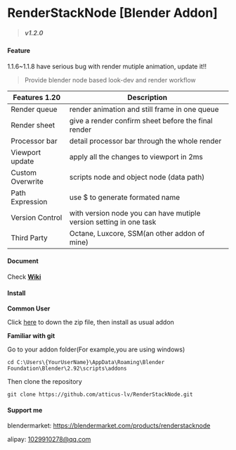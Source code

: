 # RenderStackNode [Blender Addon]

> ##### v1.2.0

#### Feature

1.1.6~1.1.8 have serious bug with render mutiple animation, update it!!

> Provide blender node based look-dev and render workflow

| Features 1.20    | Description                                                  |
| ---------------- | ------------------------------------------------------------ |
| Render queue     | render animation and still frame in one queue                |
| Render sheet     | give a render confirm sheet before the final render          |
| Processor bar    | detail processor bar through the whole render                |
| Viewport update  | apply all the changes to viewport in 2ms                     |
| Custom Overwrite | scripts node and object node (data path)                     |
| Path Expression  | use $ to generate formated name                              |
| Version Control  | with version node you can have mutiple version setting in one task |
| Third Party      | Octane, Luxcore, SSM(an other addon of mine)                 |

#### Document

Check [**Wiki**](https://github.com/atticus-lv/RenderStackNode/wiki)

#### Install

**Common User**

Click [here](https://github.com/atticus-lv/RenderStackNode/archive/main.zip) to down the zip file, then install as usual
addon

**Familiar with git**

Go to your addon folder(For example,you are using windows)

`cd C:\Users\{YourUserName}\AppData\Roaming\Blender Foundation\Blender\2.92\scripts\addons`

Then clone the repository

`git clone https://github.com/atticus-lv/RenderStackNode.git`

#### Support me

blendermarket: https://blendermarket.com/products/renderstacknode

alipay: 1029910278@qq.com